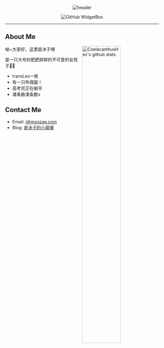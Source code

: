 <div align="center">
 
![header](https://capsule-render.vercel.app/api?type=waving&height=300&section=header&text=Hi,I'm%20Moozae&fontSize=70&fontColor=ffffff)
 
![GitHub WidgetBox](https://github-widgetbox.vercel.app/api/profile?username=moozae&data=followers,repositories,stars,commits)

</div>

---

## About Me

<img align="right" alt="CoelacanthusHex's github stats" width="50%" src="https://github-readme-stats.vercel.app/api?username=moozae&show_icons=true">

呦~大家好，这里是沐子哩

是一只大号的肥肥胖胖的不可爱的女孩子🏳️‍⚧️

 - transLes一枚
 - 有一只布偶猫！
 - 高考完正在躺平
 - 凑条数凑条数x

## Contact Me

- Email: [i@moozae.com](mailto:i@moozae.com)
- Blog: [是沐子的小窝哩](https://blog.moozae.cn/)
